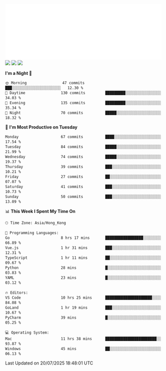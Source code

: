 <img src="./assets/header.svg" />
<img src="https://wakatime.com/share/@Shenley/f0f15f34-169b-42e7-828a-da14eca90966.svg" />
<img src="https://github-readme-stats.ykrazy.top/api/wakatime?username=shenley&langs_count=11&theme=transparent" />
<img src="https://github-readme-stats.ykrazy.top/api?username=shenlye&show_icons=true&include_all_commits=true&theme=transparent" />

<!--START_SECTION:waka-->
**I'm a Night 🦉** 

```text
🌞 Morning                47 commits          ███░░░░░░░░░░░░░░░░░░░░░░   12.30 % 
🌆 Daytime                130 commits         █████████░░░░░░░░░░░░░░░░   34.03 % 
🌃 Evening                135 commits         █████████░░░░░░░░░░░░░░░░   35.34 % 
🌙 Night                  70 commits          █████░░░░░░░░░░░░░░░░░░░░   18.32 % 
```
📅 **I'm Most Productive on Tuesday** 

```text
Monday                   67 commits          ████░░░░░░░░░░░░░░░░░░░░░   17.54 % 
Tuesday                  84 commits          █████░░░░░░░░░░░░░░░░░░░░   21.99 % 
Wednesday                74 commits          █████░░░░░░░░░░░░░░░░░░░░   19.37 % 
Thursday                 39 commits          ███░░░░░░░░░░░░░░░░░░░░░░   10.21 % 
Friday                   27 commits          ██░░░░░░░░░░░░░░░░░░░░░░░   07.07 % 
Saturday                 41 commits          ███░░░░░░░░░░░░░░░░░░░░░░   10.73 % 
Sunday                   50 commits          ███░░░░░░░░░░░░░░░░░░░░░░   13.09 % 
```


📊 **This Week I Spent My Time On** 

```text
🕑︎ Time Zone: Asia/Hong_Kong

💬 Programming Languages: 
Go                       8 hrs 17 mins       █████████████████░░░░░░░░   66.89 % 
Vue.js                   1 hr 31 mins        ███░░░░░░░░░░░░░░░░░░░░░░   12.31 % 
TypeScript               1 hr 11 mins        ██░░░░░░░░░░░░░░░░░░░░░░░   09.67 % 
Python                   28 mins             █░░░░░░░░░░░░░░░░░░░░░░░░   03.83 % 
YAML                     23 mins             █░░░░░░░░░░░░░░░░░░░░░░░░   03.12 % 

🔥 Editors: 
VS Code                  10 hrs 25 mins      █████████████████████░░░░   84.08 % 
GoLand                   1 hr 19 mins        ███░░░░░░░░░░░░░░░░░░░░░░   10.67 % 
PyCharm                  39 mins             █░░░░░░░░░░░░░░░░░░░░░░░░   05.25 % 

💻 Operating System: 
Mac                      11 hrs 38 mins      ███████████████████████░░   93.87 % 
Windows                  45 mins             ██░░░░░░░░░░░░░░░░░░░░░░░   06.13 % 
```


 Last Updated on 20/07/2025 18:48:01 UTC
<!--END_SECTION:waka-->

